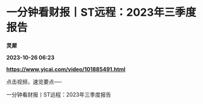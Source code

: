 # 一分钟看财报丨ST远程：2023年三季度报告
**灵犀**

**2023-10-26 06:23**

**https://www.yicai.com/video/101885491.html**

点击视频，速览要点──

一分钟看财报丨ST远程：2023年三季度报告